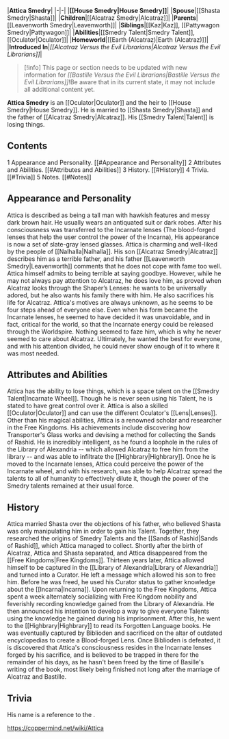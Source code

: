 |**Attica Smedry**|
|-|-|
|**[[House Smedry\|House Smedry]]**|
|**Spouse**|[[Shasta Smedry\|Shasta]]|
|**Children**|[[Alcatraz Smedry\|Alcatraz]]|
|**Parents**|[[Leavenworth Smedry\|Leavenworth]]|
|**Siblings**|[[Kaz\|Kaz]], [[Pattywagon Smedry\|Pattywagon]]|
|**Abilities**|[[Smedry Talent\|Smedry Talent]], [[Oculator\|Oculator]]|
|**Homeworld**|[[Earth (Alcatraz)\|Earth (Alcatraz)]]|
|**Introduced In**|*[[Alcatraz Versus the Evil Librarians\|Alcatraz Versus the Evil Librarians]]*|

> [!info] This page or section needs to be updated with new information for *[[Bastille Versus the Evil Librarians\|Bastille Versus the Evil Librarians]]*!Be aware that in its current state, it may not include all additional content yet.

**Attica Smedry** is an [[Oculator\|Oculator]] and the heir to [[House Smedry\|House Smedry]].
He is married to [[Shasta Smedry\|Shasta]] and the father of [[Alcatraz Smedry\|Alcatraz]]. His [[Smedry Talent\|Talent]] is losing things.

## Contents

1 Appearance and Personality. [[#Appearance and Personality]] 
2 Attributes and Abilities. [[#Attributes and Abilities]] 
3 History. [[#History]] 
4 Trivia. [[#Trivia]] 
5 Notes. [[#Notes]] 


## Appearance and Personality
Attica is described as being a tall man with hawkish features and messy dark brown hair. He usually wears an antiquated suit or dark robes. After his consciousness was transferred to the Incarnate lenses (The blood-forged lenses that help the user control the power of the Incarna), His appearance is now a set of slate-gray lensed glasses. Attica is charming and well-liked by the people of [[Nalhalla\|Nalhalla]].
His son [[Alcatraz Smedry\|Alcatraz]] describes him as a terrible father, and his father [[Leavenworth Smedry\|Leavenworth]] comments that he does not cope with fame too well. Attica himself admits to being terrible at saying goodbye. However, while he may not always pay attention to Alcatraz, he does love him, as proved when Alcatraz looks through the Shaper’s Lenses: he wants to be universally adored, but he also wants his family there with him. He also sacrifices his life for Alcatraz.
Attica's motives are always unknown, as he seems to be four steps ahead of everyone else. Even when his form became the Incarnate lenses, he seemed to have decided it was unavoidable, and in fact, critical for the world, so that the Incarnate energy could be released through the Worldspire. Nothing seemed to faze him, which is why he never seemed to care about Alcatraz. Ultimately, he wanted the best for everyone, and with his attention divided, he could never show enough of it to where it was most needed.

## Attributes and Abilities
Attica has the ability to lose things, which is a space talent on the [[Smedry Talent\|Incarnate Wheel]]. Though he is never seen using his Talent, he is stated to have great control over it. Attica is also a skilled [[Oculator\|Oculator]] and can use the different Oculator's [[Lens\|Lenses]].
Other than his magical abilities, Attica is a renowned scholar and researcher in the Free Kingdoms. His achievements include discovering how Transporter's Glass works and devising a method for collecting the Sands of Rashid. He is incredibly intelligent, as he found a loophole in the rules of the Library of Alexandria -- which allowed Alcatraz to free him from the library -- and was able to infiltrate the [[Highbrary\|Highbrary]].
Once he is moved to the Incarnate lenses, Attica could perceive the power of the Incarnate wheel, and with his research, was able to help Alcatraz spread the talents to all of humanity to effectively dilute it, though the power of the Smedry talents remained at their usual force.

## History
Attica married Shasta over the objections of his father, who believed Shasta was only manipulating him in order to gain his Talent. Together, they researched the origins of Smedry Talents and the [[Sands of Rashid\|Sands of Rashid]], which Attica managed to collect. Shortly after the birth of Alcatraz, Attica and Shasta separated, and Attica disappeared from the [[Free Kingdoms\|Free Kingdoms]].
Thirteen years later, Attica allowed himself to be captured in the [[Library of Alexandria\|Library of Alexandria]] and turned into a Curator. He left a message which allowed his son to free him. Before he was freed, he used his Curator status to gather knowledge about the [[Incarna\|Incarna]].
Upon returning to the Free Kingdoms, Attica spent a week alternately socializing with Free Kingdom nobility and feverishly recording knowledge gained from the Library of Alexandria. He then announced his intention to develop a way to give everyone Talents using the knowledge he gained during his imprisonment.
After this, he went to the [[Highbrary\|Highbrary]] to read its Forgotten Language books. He was eventually captured by Biblioden and sacrificed on the altar of outdated encyclopedias to create a Blood-forged Lens.
Once Biblioden is defeated, it is discovered that Attica's consciousness resides in the Incarnate lenses forged by his sacrifice, and is believed to be trapped in there for the remainder of his days, as he hasn't been freed by the time of Basille's writing of the book, most likely being finished not long after the marriage of Alcatraz and Bastille.

## Trivia
His name is a reference to the .


https://coppermind.net/wiki/Attica